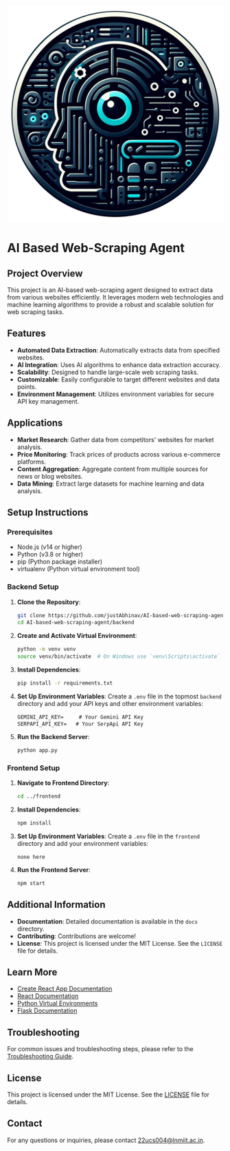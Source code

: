 ![ai-agent](<ai agent logo.png>)

# AI Based Web-Scraping Agent

## Project Overview

This project is an AI-based web-scraping agent designed to extract data from various websites efficiently. It leverages modern web technologies and machine learning algorithms to provide a robust and scalable solution for web scraping tasks.

## Features

- **Automated Data Extraction**: Automatically extracts data from specified websites.
- **AI Integration**: Uses AI algorithms to enhance data extraction accuracy.
- **Scalability**: Designed to handle large-scale web scraping tasks.
- **Customizable**: Easily configurable to target different websites and data points.
- **Environment Management**: Utilizes environment variables for secure API key management.

## Applications

- **Market Research**: Gather data from competitors' websites for market analysis.
- **Price Monitoring**: Track prices of products across various e-commerce platforms.
- **Content Aggregation**: Aggregate content from multiple sources for news or blog websites.
- **Data Mining**: Extract large datasets for machine learning and data analysis.

## Setup Instructions

### Prerequisites

- Node.js (v14 or higher)
- Python (v3.8 or higher)
- pip (Python package installer)
- virtualenv (Python virtual environment tool)

### Backend Setup

1. **Clone the Repository**:

   ```bash
   git clone https://github.com/justAbhinav/AI-based-web-scraping-agent
   cd AI-based-web-scraping-agent/backend
   ```

2. **Create and Activate Virtual Environment**:

   ```bash
   python -m venv venv
   source venv/bin/activate  # On Windows use `venv\Scripts\activate`
   ```

3. **Install Dependencies**:

   ```bash
   pip install -r requirements.txt
   ```

4. **Set Up Environment Variables**:
   Create a `.env` file in the topmost `backend` directory and add your API keys and other environment variables:

   ```env
   GEMINI_API_KEY=     # Your Gemini API Key
   SERPAPI_API_KEY=   # Your SerpApi API Key
   ```

5. **Run the Backend Server**:
   ```bash
   python app.py
   ```

### Frontend Setup

1. **Navigate to Frontend Directory**:

   ```bash
   cd ../frontend
   ```

2. **Install Dependencies**:

   ```bash
   npm install
   ```

3. **Set Up Environment Variables**:
   Create a `.env` file in the `frontend` directory and add your environment variables:

   ```env
   none here
   ```

4. **Run the Frontend Server**:
   ```bash
   npm start
   ```

## Additional Information

- **Documentation**: Detailed documentation is available in the `docs` directory.
- **Contributing**: Contributions are welcome!
- **License**: This project is licensed under the MIT License. See the `LICENSE` file for details.

## Learn More

- [Create React App Documentation](https://facebook.github.io/create-react-app/docs/getting-started)
- [React Documentation](https://reactjs.org/)
- [Python Virtual Environments](https://docs.python.org/3/library/venv.html)
- [Flask Documentation](https://flask.palletsprojects.com/)

## Troubleshooting

For common issues and troubleshooting steps, please refer to the [Troubleshooting Guide](https://facebook.github.io/create-react-app/docs/troubleshooting#npm-run-build-fails-to-minify).

## License

This project is licensed under the MIT License. See the [LICENSE](LICENSE) file for details.

## Contact

For any questions or inquiries, please contact [22ucs004@lnmiit.ac.in](mailto:22ucs004@lnmiit.ac.in).
